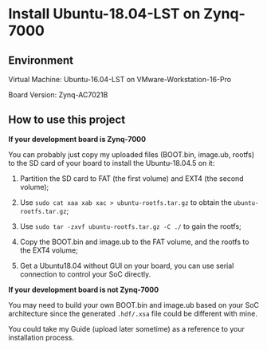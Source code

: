 # Install Ubuntu-18.04-LST on Zynq-7000

## Environment
Virtual Machine: Ubuntu-16.04-LST on VMware-Workstation-16-Pro

Board Version: Zynq-AC7021B

## How to use this project
**If your development board is Zynq-7000** 

You can probably just copy my uploaded files (BOOT.bin, image.ub, rootfs) to the SD card of your board to install the Ubuntu-18.04.5 on it:

1. Partition the SD card to FAT (the first volume) and EXT4 (the second volume);

2. Use `sudo cat xaa xab xac > ubuntu-rootfs.tar.gz` to obtain the `ubuntu-rootfs.tar.gz`;

3. Use `sudo tar -zxvf ubuntu-rootfs.tar.gz -C ./` to gain the rootfs;

4. Copy the BOOT.bin and image.ub to the FAT volume, and the rootfs to the EXT4 volume;

5. Get a Ubuntu18.04 without GUI on your board, you can use serial connection to control your SoC directly.

**If your development board is not Zynq-7000** 

You may need to build your own BOOT.bin and image.ub based on your SoC architecture since the generated `.hdf/.xsa` file could be different with mine.

You could take my Guide (upload later sometime) as a reference to your installation process. 
